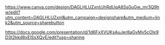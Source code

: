 https://www.canva.com/design/DAGLHLUZxnI/JhRdUqA8Ss0uGw_mr3Q9hw/edit?utm_content=DAGLHLUZxnI&utm_campaign=designshare&utm_medium=link2&utm_source=sharebutton

https://docs.google.com/presentation/d/1d6FxXVUKsAuJer8aGvMv5cOlx9D3t2kkd8xElSsXQvE/edit?usp=sharing

